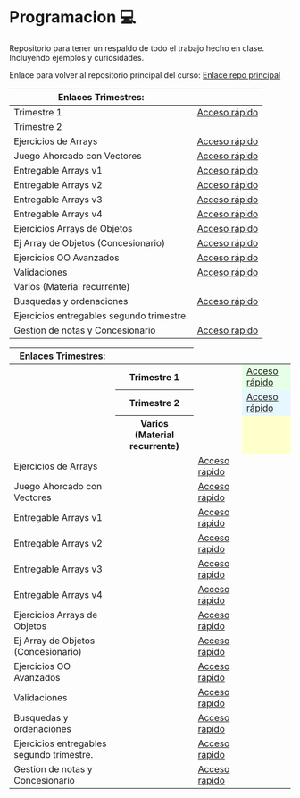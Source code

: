 
# Programacion 💻

Repositorio para tener un respaldo de todo el trabajo hecho en clase. Incluyendo ejemplos y curiosidades.

Enlace para volver al repositorio principal del curso:
[Enlace repo principal](https://github.com/MateoCarballo/Principal/blob/main/README.md)





| Enlaces Trimestres:         |                                           |
|-----------------------------|-------------------------------------------|
| Trimestre 1                 | [Acceso rápido](./Codigo%20Java/Trimestre1) |
| Trimestre 2                 |                                           |
| Ejercicios de Arrays        | [Acceso rápido](./Codigo%20Java/Ejercicios-Arrays/) |
| Juego Ahorcado con Vectores | [Acceso rápido](./Codigo%20Java/AhorcadoConVectores) |
| Entregable Arrays v1        | [Acceso rápido](./Codigo%20Java/EjercicioEntregableArrays) |
| Entregable Arrays v2        | [Acceso rápido](./Codigo%20Java/EjercicioEntregableArraysV2) |
| Entregable Arrays v3        | [Acceso rápido](./Codigo%20Java/EjercicioEntregableArraysV3) |
| Entregable Arrays v4        | [Acceso rápido](./Codigo%20Java/EjercicioEntregablev4) |
| Ejercicios Arrays de Objetos| [Acceso rápido](./Codigo%20Java/Ejercicios-Arrays-de-Objetos) |
| Ej Array de Objetos (Concesionario)| [Acceso rápido](./Codigo%20Java/EjercicioConcesionario) |
| Ejercicios OO Avanzados     | [Acceso rápido](./Codigo%20Java/Ejercicios-OO-Avanzados) |
| Validaciones                | [Acceso rápido](./Codigo%20Java/Validaciones) |
| Varios (Material recurrente)|                                           |
| Busquedas y ordenaciones    | [Acceso rápido](./Codigo%20Java/Busquedas-y-Ordenaciones) |
| Ejercicios entregables segundo trimestre. |                               |
| Gestion de notas y Concesionario | [Acceso rápido](./Codigo%20Java/Entregables-Segundo-Trimestre) |


| Enlaces Trimestres:         |                                      |
|-----------------------------|--------------------------------------|
| <th>Trimestre 1</th>        | <td style="background-color: #e6ffe6"><a href="./Codigo%20Java/Trimestre1">Acceso rápido</a></td> |
| <th>Trimestre 2</th>        | <td style="background-color: #e6f7ff"><a href="./Codigo%20Java/Ejercicios-Arrays/">Acceso rápido</a></td> |
| <th>Varios (Material recurrente)</th> | <td style="background-color: #ffffcc"></td> |
| Ejercicios de Arrays   | <td><a href="./Codigo%20Java/Ejercicios-Arrays/">Acceso rápido</a></td> |
| Juego Ahorcado con Vectores | <td><a href="./Codigo%20Java/AhorcadoConVectores">Acceso rápido</a></td> |
| Entregable Arrays v1  | <td><a href="./Codigo%20Java/EjercicioEntregableArrays">Acceso rápido</a></td> |
| Entregable Arrays v2  | <td><a href="./Codigo%20Java/EjercicioEntregableArraysV2">Acceso rápido</a></td> |
| Entregable Arrays v3  | <td><a href="./Codigo%20Java/EjercicioEntregableArraysV3">Acceso rápido</a></td> |
| Entregable Arrays v4  | <td><a href="./Codigo%20Java/EjercicioEntregablev4">Acceso rápido</a></td> |
| Ejercicios Arrays de Objetos | <td><a href="./Codigo%20Java/Ejercicios-Arrays-de-Objetos">Acceso rápido</a></td> |
| Ej Array de Objetos (Concesionario) | <td><a href="./Codigo%20Java/EjercicioConcesionario">Acceso rápido</a></td> |
| Ejercicios OO Avanzados | <td><a href="./Codigo%20Java/Ejercicios-OO-Avanzados">Acceso rápido</a></td> |
| Validaciones           | <td><a href="./Codigo%20Java/Validaciones">Acceso rápido</a></td> |
| Busquedas y ordenaciones | <td><a href="./Codigo%20Java/Busquedas-y-Ordenaciones">Acceso rápido</a></td> |
| Ejercicios entregables segundo trimestre. | <td><a href="./Codigo%20Java/Entregables-Segundo-Trimestre">Acceso rápido</a></td> |
| Gestion de notas y Concesionario | <td><a href="./Codigo%20Java/Entregables-Segundo-Trimestre">Acceso rápido</a></td> |



